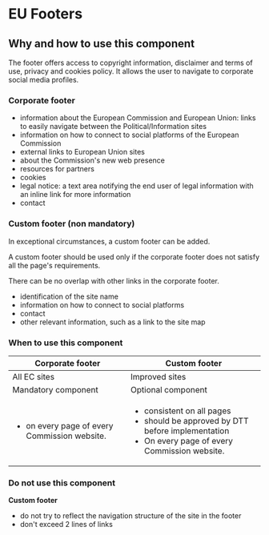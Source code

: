 # EU Footers

## Why and how to use this component

The footer offers access to copyright information, disclaimer and terms of use,
privacy and cookies policy. It allows the user to navigate to corporate social
media profiles.

### Corporate footer

* information about the European Commission and European Union: links to easily
  navigate between the Political/Information sites
* information on how to connect to social platforms of the European Commission
* external links to European Union sites
* about the Commission's new web presence
* resources for partners
* cookies
* legal notice: a text area notifying the end user of legal information with an
  inline link for more information
* contact

### Custom footer (non mandatory)

In exceptional circumstances, a custom footer can be added.

A custom footer should be used only if the corporate footer does not satisfy all
the page's requirements.

There can be no overlap with other links in the corporate footer.

* identification of the site name
* information on how to connect to social platforms
* contact
* other relevant information, such as a link to the site map

### When to use this component

| Corporate footer                                                              | Custom footer                                                                                                                                                         |
| ----------------------------------------------------------------------------- | --------------------------------------------------------------------------------------------------------------------------------------------------------------------- |
| All EC sites                                                                  | Improved sites                                                                                                                                                        |
| Mandatory component                                                           | Optional component                                                                                                                                                    |
| <ul class="ecl-list"><li>on every page of every Commission website.</li></ul> | <ul class="ecl-list"><li>consistent on all pages</li><li>should be approved by DTT before implementation</li><li>On every page of every Commission website.</li></ul> |

### Do not use this component

**Custom footer**

* do not try to reflect the navigation structure of the site in the footer
* don't exceed 2 lines of links
